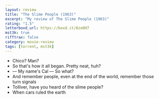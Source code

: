 ```yaml
---
layout: review
title: "The Slime People (1963)"
excerpt: "My review of The Slime People (1963)"
rating: "1.5"
letterboxd_url: https://boxd.it/8ze0H7
mst3k: true
rifftrax: false
category: movie-review
tags: [torrent, mst3k]
---
```


- Chico? Man?
- So that's how it all began. Pretty neat, huh?
- — My name's Cal — So what?
- And remember people, even at the end of the world, remember those turn signals
- Tolliver, have you heard of the slime people?
- When cars ruled the earth
